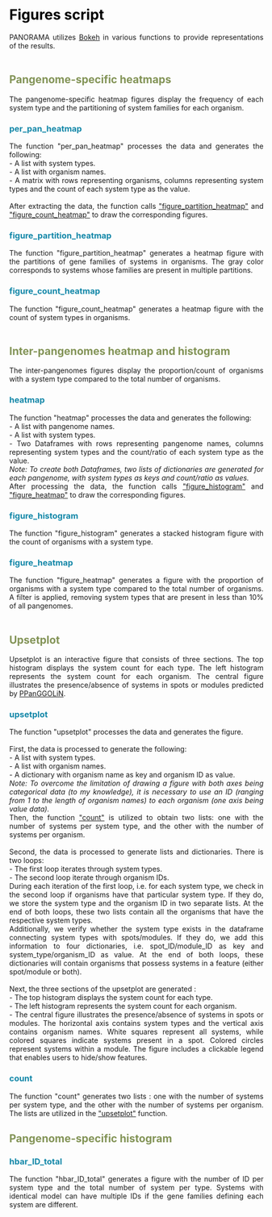 # Figures script
<style>h1 {color: black}</style>
<style>h2 {color: #829356}</style>
<style>h3 {color: #1287A8}</style>

<div style="text-align: justify"> 
PANORAMA utilizes <a href="https://github.com/bokeh/bokeh" target="_blank">Bokeh</a> in various functions to provide 
representations of the results. 
</div>
<br>

## Pangenome-specific heatmaps
<div style="text-align: justify"> 
The pangenome-specific heatmap figures display the frequency of each system type and the partitioning of system 
families for each organism.
</div>

<p id="per_pan_heat"></p>

### per_pan_heatmap
<div style="text-align: justify"> 
The function "per_pan_heatmap" processes the data and generates the following: <br>
- A list with system types. <br>
- A list with organism names. <br>
- A matrix with rows representing organisms, columns representing system types and the count of each system type
as the value. <br>
<br>
After extracting the data, the function calls <a href="#partition_heatmap" title="Go to figure_partition_heatmap 
function">"figure_partition_heatmap"</a> and <a href="#count_heatmap" title="Go to figure_count_heatmap function">
"figure_count_heatmap"</a> to draw the corresponding figures.
</div>

<p id="partition_heatmap"></p>

### figure_partition_heatmap
<div style="text-align: justify"> 
The function "figure_partition_heatmap" generates a heatmap figure with the partitions of gene families of systems in
organisms. The gray color corresponds to systems whose families are present in multiple partitions.
</div>

<p id="count_heatmap"></p>

### figure_count_heatmap
<div style="text-align: justify"> 
The function "figure_count_heatmap" generates a heatmap figure with the count of system types in organisms.
</div>
<br>

## Inter-pangenomes heatmap and histogram
<div style="text-align: justify"> 
The inter-pangenomes figures display the proportion/count of organisms with a system type compared to the total number 
of organisms.
</div>

<p id="heatmap"></p>

### heatmap
<div style="text-align: justify">  
The function "heatmap" processes the data and generates the following: <br>
- A list with pangenome names. <br> 
- A list with system types. <br>
- Two Dataframes with rows representing pangenome names, columns representing system types and the count/ratio
of each system type as the value. <br>
<i> Note: To create both Dataframes, two lists of dictionaries are generated for each pangenome, with system types
as keys and count/ratio as values. </i> <br>
After processing the data, the function calls <a href="#fig_histogram" title="Go to figure_histogram function">
"figure_histogram"</a> and <a href="#fig_heatmap" title="Go to figure_heatmap function">"figure_heatmap"</a> to draw 
the corresponding figures.
</div>

<p id="fig_histogram"></p>

### figure_histogram
<div style="text-align: justify">  
The function "figure_histogram" generates a stacked histogram figure with the count of organisms with a system type.
</div>

<p id="fig_heatmap"></p>

### figure_heatmap
<div style="text-align: justify">  
The function "figure_heatmap" generates a figure with the proportion of organisms with a system type compared to 
the total number of organisms.
A filter is applied, removing system types that are present in less than 10% of all pangenomes.
</div>
<br>

## Upsetplot
<div style="text-align: justify"> 
Upsetplot is an interactive figure that consists of three sections. The top histogram displays the system count for 
each type. The left histogram represents the system count for each organism. The central figure illustrates the 
presence/absence of systems in spots or modules predicted by
<a href="https://github.com/labgem/PPanGGOLiN" target="_blank">PPanGGOLiN</a>.
</div>

<p id="upsetplot"></p>

### upsetplot
<div style="text-align: justify">  
The function "upsetplot" processes the data and generates the figure. <br>
<br>
First, the data is processed to generate the following: <br>
- A list with system types. <br>
- A list with organism names. <br>
- A dictionary with organism name as key and organism ID as value. <br>
<i> Note: To overcome the limitation of drawing a figure with both axes being categorical data (to my knowledge), 
it is necessary to use an ID (ranging from 1 to the length of organism names) to each organism (one axis being value data).
</i> <br>
Then, the function <a href="#count" title="Go to count function">"count"</a> is utilized to obtain two lists: one with 
the number of systems per system type, and the other with the number of systems per organism.
<br><br/>
Second, the data is processed to generate lists and dictionaries.
There is two loops: <br>
- The first loop iterates through system types. <br>
- The second loop iterate through organism IDs. <br>
During each iteration of the first loop, i.e. for each system type, we check in the second loop if organisms have that 
particular system type. If they do, we store the system type and the organism ID in two separate lists. At the end of 
both loops, these two lists contain all the organisms that have the respective system types. <br>
Additionally, we verify whether the system type exists in the dataframe connecting system types with spots/modules. 
If they do, we add this information to four dictionaries, i.e. spot_ID/module_ID as key and system_type/organism_ID 
as value. At the end of both loops, these dictionaries will contain organisms that possess systems in a feature 
(either spot/module or both).
<br><br/>
Next, the three sections of the upsetplot are generated : <br>
- The top histogram displays the system count for each type. <br>
- The left histogram represents the system count for each organism. <br>
- The central figure illustrates the presence/absence of systems in spots or modules. The horizontal axis contains system
types and the vertical axis contains organism names. White squares represent all systems, while colored squares 
indicate systems present in a spot. Colored circles represent systems within a module. The figure includes a clickable 
legend that enables users to hide/show features.
</div>

<p id="count"></p>

### count
<div style="text-align: justify"> 
The function "count" generates two lists : one with the number of systems per system type, and the
other with the number of systems per organism. The lists are utilized in the <a href="#upsetplot" title="Go to upsetplot
function">"upsetplot"</a> function. 
</div>

<p id="hbar_ID_total"></p>

## Pangenome-specific histogram
### hbar_ID_total
<div style="text-align: justify"> 
The function "hbar_ID_total" generates a figure with the number of ID per system type and the total number of system 
per type. Systems with identical model can have multiple IDs if the gene families defining each system are different.
</div>
<br>